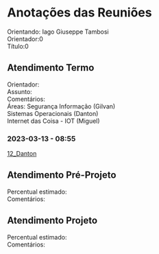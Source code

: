# Anotações das Reuniões

Orientando: Iago Giuseppe Tambosi  
Orientador:0  
Título:0

## Atendimento Termo

Orientador:  
Assunto:  
Comentários:  
Áreas:
  Segurança Informação (Gilvan)  
  Sistemas Operacionais (Danton)  
  Internet das Coisa - IOT (Miguel)  

### 2023-03-13 - 08:55

[12_Danton](2023-03-12_Danton.pdf)

## Atendimento Pré-Projeto

Percentual estimado:  
Comentários:  

## Atendimento Projeto

Percentual estimado:  
Comentários:  

